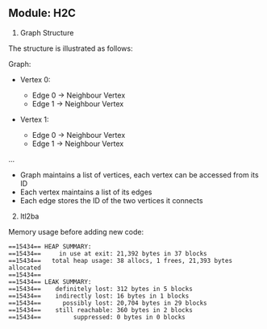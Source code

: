 ## Module: H2C

1. Graph Structure

The structure is illustrated as follows:

Graph:

+ Vertex 0:
	- Edge 0 -> Neighbour Vertex
	- Edge 1 -> Neighbour Vertex

+ Vertex 1:
	- Edge 0 -> Neighbour Vertex
	- Edge 1 -> Neighbour Vertex

...

* Graph maintains a list of vertices, each vertex can be accessed from its ID
* Each vertex maintains a list of its edges
* Each edge stores the ID of the two vertices it connects

2. ltl2ba

Memory usage before adding new code:

```
==15434== HEAP SUMMARY:
==15434==     in use at exit: 21,392 bytes in 37 blocks
==15434==   total heap usage: 38 allocs, 1 frees, 21,393 bytes allocated
==15434== 
==15434== LEAK SUMMARY:
==15434==    definitely lost: 312 bytes in 5 blocks
==15434==    indirectly lost: 16 bytes in 1 blocks
==15434==      possibly lost: 20,704 bytes in 29 blocks
==15434==    still reachable: 360 bytes in 2 blocks
==15434==         suppressed: 0 bytes in 0 blocks
```